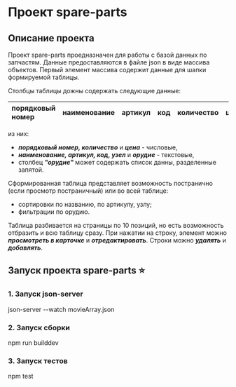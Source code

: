 ﻿# Проект spare-parts


## Описание проекта

Проект spare-parts проедназначен для работы с базой данных по запчастям.
Данные предоставляются в файле json в виде массива объектов. Первый элемент массива содержит данные для шапки формируемой таблицы.

Столбцы таблицы дожны содержать следующие данные:

| порядковый номер | наименование | артикул | код | количество | цена | узел| орудие|
|:-----------------|:-------------|:--------|:----|:-----------|:-----|:----|:------|

из них: 
- ***порядковый номер, количество*** и ***цена*** - числовые,
- ***наименование, артикул, код, узел*** и ***орудие*** - текстовые,
- столбец ***"орудие"*** может содержать список данны, разделенные запятой.

Сформированная таблица представляет возможность постранично (если просмотр постраничный) или во всей таблице:

- сортировки по названию, по артикулу, узлу;
- фильтрации по орудию.

Таблица разбивается на страницы по 10 позиций, но есть возможность отбразить и всю таблицу сразу.
При нажатии на строку, элемент можно ***просмотреть в карточке*** и ***отредактировать***.
Строки можно ***удалять*** и ***добавлять***.


## Запуск проекта spare-parts :star:

### 1. Запуск json-server

json-server --watch movieArray.json

### 2. Запуск сборки

npm run builddev

### 3. Запуск тестов

npm test


